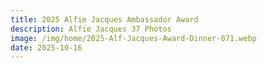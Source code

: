 ```yaml
---
title: 2025 Alfie Jacques Ambassador Award
description: Alfie Jacques 37 Photos
image: /img/home/2025-Alf-Jacques-Award-Dinner-071.webp
date: 2025-10-16
---
```


